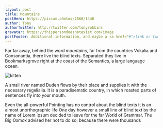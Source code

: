 ```yaml
---
layout: post
title: Mountains
postHero: https://picsum.photos/2560/1440
author: Tony
authorTwitter: http://twitter.com/tonyrobbins
gravatar: https://thispersondoesnotexist.com/image
postFooter: Additional information, and maybe a <a href="#">link or two</a>
---
```


Far far away, behind the word *mountains*, far from the countries Vokalia and Consonantia, there live the blind texts. Separated they live in Bookmarksgrove right at the coast of the Semantics, a large language ocean.

<img class="pull-left" src="http://placekitten.com/g/400/200" alt="kitten">

A small river named Duden flows by their place and supplies it with the necessary regelialia. It is a paradisematic country, in which roasted parts of sentences fly into your mouth.

Even the all-powerful Pointing has no control about the blind texts it is an almost unorthographic life One day however a small line of blind text by the name of Lorem Ipsum decided to leave for the far World of Grammar. The Big Oxmox advised her not to do so, because there were thousands
